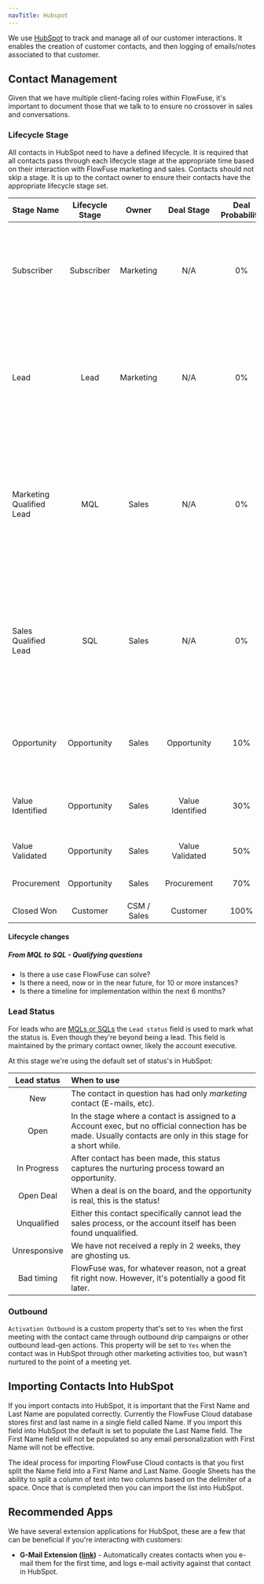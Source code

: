 ```yaml
---
navTitle: Hubspot
---
```


We use [HubSpot](https://www.hubspot.com/) to track and manage all of our customer interactions.
It enables the creation of customer contacts, and then logging of emails/notes associated to that customer.

## Contact Management

Given that we have multiple client-facing roles within FlowFuse, it's important to document those that
we talk to to ensure no crossover in sales and conversations.

### Lifecycle Stage

All contacts in HubSpot need to have a defined lifecycle. It is required that all contacts pass through each lifecycle stage at the appropriate time based on their interaction with FlowFuse marketing and sales. Contacts should not skip a stage.
It is up to the contact owner to ensure their contacts have the appropriate lifecycle stage set.

<div class="table-wrapper" markdown="block">

| Stage Name | Lifecycle Stage | Owner | Deal Stage | Deal Probability | Requirements for this Stage | Supporting Materials | KPIs |
| :---- | :---: | :---: | :---: | :---: | :---- | :---- | :---- |
| Subscriber | Subscriber | Marketing | N/A | 0% | <ul><li>Email known in Hubspot</li><li> Aware of FlowFuse</li></ul> | N/A | <ul><li> Total contacts in Database </li><li>Social Media Company Followers</li></ul> |
| Lead | Lead | Marketing | N/A | 0% | <ul><li>Demonstrated insterest in FlowFuse</li><li>Started trial on FlowFuse Cloud OR filled another form on the marketing website</li></ul> | N/A | N/A | # new leads |
| Marketing Qualified Lead | MQL | Sales | N/A | 0% | <ul><li>Requested to be contacted via a website or other marketing activity</li><li>Confirmation for First Meeting</li><li>Technical Fit and Pain is very probable</li></ul> | <ul><li>Lead Scoring</li><li>Sequences & Templates</li></ul> | # new MQLs |
| Sales Qualified Lead | SQL | Sales | N/A | 0% | <ul><li>SPICED Discovery done</li><li>Customer Pain Identified</li><li>Confirmed Critical Event</li><li>Timeline PoC and Purchase known</li><li>Stakeholders Identified</li></ul> | <ul><li>Intro meeting Deck</li><li>Customer Success Stories</li></ul> | # New SQLs & # First Meetings Occurred |
| Opportunity | Opportunity | Sales | Opportunity | 10% | <ul><li>Poc / Trial Requestments Documented</li><li>Deal Sheet Completed</li></ul> | <ul><li>PoC Document</li><li>Deal Sheet Template</li></ul> | Pipeline Forecast Sheet |
| Value Identified | Opportunity | Sales | Value Identified | 30% | <ul><li>PoC / Trial started</li><li>Check in call scheduled</li><ul> | TODO: Account Mapping sheet |
| Value Validated |  Opportunity | Sales | Value Validated | 50% | N/A | N/A | Pipeline Forecast Sheet |
| Procurement | Opportunity | Sales | Procurement | 70% | N/A | N/A | Pipeline Forecast Sheet |
| Closed Won | Customer | CSM / Sales | Customer | 100% | N/A | N/A | N/A |

</div>

#### Lifecycle changes

##### From MQL to SQL - Qualifying questions

- Is there a use case FlowFuse can solve?
- Is there a need, now or in the near future, for 10 or more instances?
- Is there a timeline for implementation within the next 6 months?

### Lead Status

For leads who are [MQLs or SQLs](#lifecycle-stage) the `Lead status`
field is used to mark what the status is. Even though they're beyond being a lead.
This field is maintained by the primary contact owner, likely the account executive.

At this stage we're using the default set of status's in HubSpot:

| Lead status | When to use |
| :---------: | :---------- |
| New | The contact in question has had only _marketing_ contact (E-mails, etc). |
| Open | In the stage where a contact is assigned to a Account exec, but no official connection has be made. Usually contacts are only in this stage for a short while.|
| In Progress | After contact has been made, this status captures the nurturing process toward an opportunity. |
| Open Deal | When a deal is on the board, and the opportunity is real, this is the status! |
| Unqualified | Either this contact specifically cannot lead the sales process, or the account itself has been found unqualified. |
| Unresponsive | We have not received a reply in 2 weeks, they are ghosting us. |
| Bad timing | FlowFuse was, for whatever reason, not a great fit right now. However, it's potentially a good fit later. |

### Outbound

`Activation Outbound` is a custom property that's set to `Yes` when the first meeting with the contact came through outbound
drip campaigns or other outbound lead-gen actions. This property will be set to `Yes` when the contact was in HubSpot
through other marketing activities too, but wasn't nurtured to the point of a meeting yet.

## Importing Contacts Into HubSpot

If you import contacts into HubSpot, it is important that the First Name and Last Name are populated correctly. Currently the FlowFuse Cloud database stores first and last name in a single field called Name. If you import this field into HubSpot the default is set to populate the Last Name field. The First Name field will not be populated so any email personalization with First Name will not be effective.  

The ideal process for importing FlowFuse Cloud contacts is that you first split the Name field into a First Name and Last Name. Google Sheets has the ability to split a column of text into two columns based on the delimiter of a space. Once that is completed then you can import the list into HubSpot.

## Recommended Apps

We have several extension applications for HubSpot, these are a few that can be beneficial if you're interacting with customers:

- **G-Mail Extension ([link](https://app-eu1.hubspot.com/ecosystem/26586079/marketplace/apps/sales/sales-enablement/gmail))** - Automatically creates contacts when you e-mail them for the first time, and logs e-mail activity against that contact in HubSpot.
